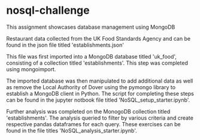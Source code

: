 # nosql-challenge

This assignment showcases database management using MongoDB

Restaurant data collected from the UK Food Standards Agency and can be found in the json file titled 'establishments.json'

This file was first imported into a MongoDB database titled 'uk_food', consisting of a collection titled 'establishments'. This step was completed using mongoimport. 

The imported database was then manipulated to add additional data as well as remove the Local Authority of Dover using the pymongo library to establish a MongoDB client in Python. The script for completing these steps can be found in the jupyter notbook file titled 'NoSQL_setup_starter.ipynb'.

Further analysis was completed on the MonogoDB collection titled 'establishments'. The analysis queried to filter by various criteria and create respective pandas dataframes for each query. These exercises can be found in the file titles 'NoSQL_analysis_starter.ipynb'.
